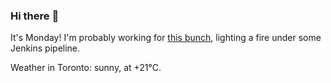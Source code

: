 ### Hi there :wave:

It's Monday! I'm probably working for [this bunch](https://github.com/kohofinancial), lighting a fire under some Jenkins pipeline.

Weather in Toronto: sunny, at +21°C.
